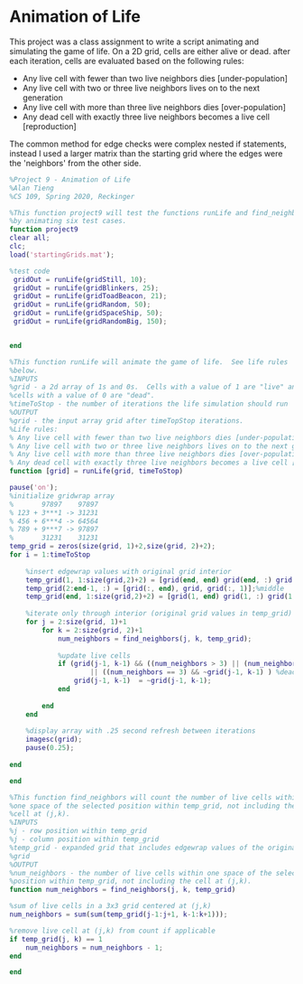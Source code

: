 # Animation of Life
This project was a class assignment to write a script animating and simulating the game of life. On a 2D grid, cells are either alive or dead. after each iteration, cells are evaluated based on the following rules:

- Any live cell with fewer than two live neighbors dies [under-population]
- Any live cell with two or three live neighbors lives on to the next generation
- Any live cell with more than three live neighbors dies [over-population]
- Any dead cell with exactly three live neighbors becomes a live cell [reproduction]

The common method for edge checks were complex nested if statements, instead I used a larger matrix than the starting grid where the edges were the 'neighbors' from the other side.

```Matlab
%Project 9 - Animation of Life
%Alan Tieng
%CS 109, Spring 2020, Reckinger

%This function project9 will test the functions runLife and find_neighbors
%by animating six test cases.
function project9
clear all;
clc;
load('startingGrids.mat');

%test code
 gridOut = runLife(gridStill, 10);
 gridOut = runLife(gridBlinkers, 25); 
 gridOut = runLife(gridToadBeacon, 21);
 gridOut = runLife(gridRandom, 50);
 gridOut = runLife(gridSpaceShip, 50);
 gridOut = runLife(gridRandomBig, 150);


end

%This function runLife will animate the game of life.  See life rules
%below.
%INPUTS
%grid - a 2d array of 1s and 0s.  Cells with a value of 1 are "live" and
%cells with a value of 0 are "dead".
%timeToStop - the number of iterations the life simulation should run
%OUTPUT
%grid - the input array grid after timeTopStop iterations.
%Life rules:
% Any live cell with fewer than two live neighbors dies [under-population]
% Any live cell with two or three live neighbors lives on to the next generation
% Any live cell with more than three live neighbors dies [over-population]
% Any dead cell with exactly three live neighbors becomes a live cell [reproduction]
function [grid] = runLife(grid, timeToStop)

pause('on');
%initialize gridwrap array
%       97897    97897
% 123 + 3***1 -> 31231
% 456 + 6***4 -> 64564
% 789 + 9***7 -> 97897
%       31231    31231
temp_grid = zeros(size(grid, 1)+2,size(grid, 2)+2);
for i = 1:timeToStop
    
    %insert edgewrap values with original grid interior
    temp_grid(1, 1:size(grid,2)+2) = [grid(end, end) grid(end, :) grid(end, 1)];%top
    temp_grid(2:end-1, :) = [grid(:, end), grid, grid(:, 1)];%middle
    temp_grid(end, 1:size(grid,2)+2) = [grid(1, end) grid(1, :) grid(1, 1)];%bottom
    
    %iterate only through interior (original grid values in temp_grid) and update original grid
    for j = 2:size(grid, 1)+1
        for k = 2:size(grid, 2)+1
            num_neighbors = find_neighbors(j, k, temp_grid);
            
            %update live cells
            if (grid(j-1, k-1) && ((num_neighbors > 3) || (num_neighbors < 2)))...%live cells
                    || ((num_neighbors == 3) && ~grid(j-1, k-1) ) %dead cells
                grid(j-1, k-1)  = ~grid(j-1, k-1);
            end
            
        end
    end
    
    %display array with .25 second refresh between iterations
    imagesc(grid);
    pause(0.25);
    
end

end

%This function find_neighbors will count the number of live cells within
%one space of the selected position within temp_grid, not including the
%cell at (j,k).
%INPUTS
%j - row position within temp_grid
%j - column position within temp_grid
%temp_grid - expanded grid that includes edgewrap values of the original
%grid
%OUTPUT
%num_neighbors - the number of live cells within one space of the selected
%position within temp_grid, not including the cell at (j,k).
function num_neighbors = find_neighbors(j, k, temp_grid)

%sum of live cells in a 3x3 grid centered at (j,k)
num_neighbors = sum(sum(temp_grid(j-1:j+1, k-1:k+1)));

%remove live cell at (j,k) from count if applicable
if temp_grid(j, k) == 1
    num_neighbors = num_neighbors - 1; 
end

end

```
